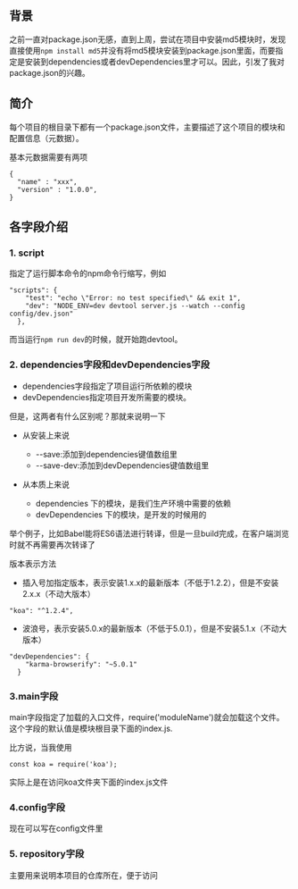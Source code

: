 ## 背景
之前一直对package.json无感，直到上周，尝试在项目中安装md5模块时，发现直接使用`npm install md5`并没有将md5模块安装到package.json里面，而要指定是安装到dependencies或者devDependencies里才可以。因此，引发了我对package.json的兴趣。

## 简介
每个项目的根目录下都有一个package.json文件，主要描述了这个项目的模块和配置信息（元数据）。

基本元数据需要有两项
```
{
  "name" : "xxx",
  "version" : "1.0.0",
}
```
## 各字段介绍

### 1. script  

指定了运行脚本命令的npm命令行缩写，例如

```
"scripts": {
    "test": "echo \"Error: no test specified\" && exit 1",
    "dev": "NODE_ENV=dev devtool server.js --watch --config config/dev.json"
  },
```
而当运行`npm run dev`的时候，就开始跑devtool。

### 2. dependencies字段和devDependencies字段

* dependencies字段指定了项目运行所依赖的模块
* devDependencies指定项目开发所需要的模块。

但是，这两者有什么区别呢？那就来说明一下

* 从安装上来说

  * --save:添加到dependencies键值数组里 
  * --save-dev:添加到devDependencies键值数组里

* 从本质上来说

  * dependencies 下的模块，是我们生产环境中需要的依赖
  * devDependencies 下的模块，是开发的时候用的

举个例子，比如Babel能将ES6语法进行转译，但是一旦build完成，在客户端浏览时就不再需要再次转译了


版本表示方法

* 插入号加指定版本，表示安装1.x.x的最新版本（不低于1.2.2），但是不安装2.x.x（不动大版本）
```
"koa": "^1.2.4",
```
* 波浪号，表示安装5.0.x的最新版本（不低于5.0.1），但是不安装5.1.x（不动大版本）
```
"devDependencies": {
    "karma-browserify": "~5.0.1"
  }
```

### 3.main字段

main字段指定了加载的入口文件，require('moduleName')就会加载这个文件。这个字段的默认值是模块根目录下面的index.js.

比方说，当我使用
```
const koa = require('koa');
```
实际上是在访问koa文件夹下面的index.js文件

### 4.config字段

现在可以写在config文件里

### 5. repository字段

主要用来说明本项目的仓库所在，便于访问

